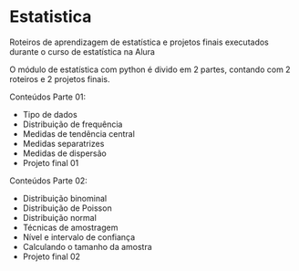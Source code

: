 # Estatistica

Roteiros de aprendizagem de estatística e projetos finais executados durante o curso de estatística na Alura

O módulo de estatística com python é divido em 2 partes, contando com 2 roteiros e 2 projetos finais.

Conteúdos Parte 01:
- Tipo de dados
- Distribuição de frequência
- Medidas de tendência central
- Medidas separatrizes
- Medidas de dispersão
- Projeto final 01



Conteúdos Parte 02:
- Distribuição binominal
- Distribuição de Poisson
- Distribuição normal
- Técnicas de amostragem
- Nível e intervalo de confiança
- Calculando o tamanho da amostra
- Projeto final 02



